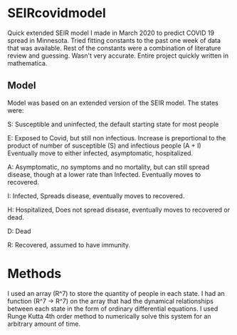 # SEIRcovidmodel
Quick extended SEIR model I made in March 2020 to predict COVID 19 spread in Minnesota. Tried fitting constants to the past one week of data that was available. Rest of the constants were a combination of literature review and guessing. Wasn't very accurate.
Entire project quickly written in mathematica.
## Model
Model was based on an extended version of the SEIR model. 
The states were:

S: Susceptible and uninfected, the default starting state for most people 

E: Exposed to Covid, but still non infectious. Increase is preportional to the product of number of susceptible (S) and infectious people (A + I)
Eventually move to either infected, asymptomatic, hospitalized.

A: Asymptomatic, no symptoms and no mortality, but can still spread disease, though at a lower rate than Infected. Eventually moves to recovered.

I: Infected, Spreads disease, eventually moves to recovered.

H: Hospitalized, Does not spread disease, eventually moves to recovered or dead.

D: Dead

R: Recovered, assumed to have immunity.

# Methods
I used an array (R^7) to store the quantity of people in each state. I had an function (R^7 -> R^7) on the array that had the dynamical relationships between each state in the form of ordinary differential equations. 
I used Runge Kutta 4th order method to numerically solve this system for an arbitrary amount of time.
